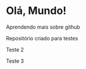 # Olá, Mundo!
 Aprendendo mais sobre github
 
 
 Repositório criado para testes
 
 
 Teste 2

 Teste 3
